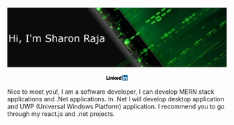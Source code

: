 ![Cover picture](https://raw.githubusercontent.com/SharonRaja/SharonRaja/master/asserts/green-cover.png "Cover picture")
<p align="center"><a href="https://www.linkedin.com/in/sharon-raja-b07487147" target="_blank">
<img src="https://raw.githubusercontent.com/SharonRaja/SharonRaja/master/asserts/linkedin.png" width="50px" alt="Linkedin account">
</a></p>
<p>		Nice to meet you!, I am a software developer, I can develop MERN stack applications and .Net applications. In .Net I will develop desktop application and UWP (Universal Windows Platform) application. I recommend you to go through my react.js and .net projects.</p>

<!--
**SharonRaja/SharonRaja** is a ✨ _special_ ✨ repository because its `README.md` (this file) appears on your GitHub profile.

Here are some ideas to get you started:

- 🔭 I’m currently working on ...
- 🌱 I’m currently learning ...
- 👯 I’m looking to collaborate on ...
- 🤔 I’m looking for help with ...
- 💬 Ask me about ...
- 📫 How to reach me: ...
- 😄 Pronouns: ...
- ⚡ Fun fact: ...
-->
